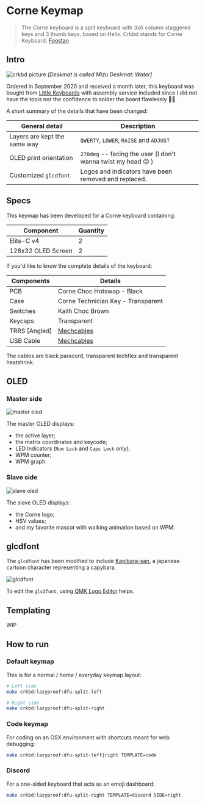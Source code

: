 # Corne Keymap

> The Corne keyboard is a split keyboard with 3x6 column staggered keys and 3 thumb keys, based on Helix. Crkbd stands for Corne Keyboard.
> [Foostan](https://github.com/foostan/crkbd)

## Intro

![crkbd picture](https://i.imgur.com/0a4Ofn3.jpg)
*[Deskmat is called Mizu Deskmat: Water]*

Ordered in September 2020 and received a month later, this keyboard was bought from [Little Keyboards](https://www.littlekeyboards.com/collections/corne-pcb-kits/products/corne-mx-hotswap-pcb-kit-v3) with assembly service included since I did not have the tools nor the confidence to solder the board flawlessly 💸💸.

A short summary of the details that have been changed:

| General detail               | Description                                                       |
|------------------------------|-------------------------------------------------------------------|
| Layers are kept the same way | `QWERTY`, `LOWER`, `RAISE` and `ADJUST`                           |
| OLED print orientation       | `270deg` -- facing the user (I don't wanna twist my head 🙃 )     |
| Customized `glcdfont`        | Logos and indicators have been removed and replaced. |

## Specs

This keymap has been developed for a Corne keyboard containing:

| Component          | Quantity |
|--------------------|----------|
| Elite-C v4         | 2        |
| 128x32 OLED Screen | 2        |

If you'd like to know the complete details of the keyboard:

| Components    | Details                                |
|---------------|----------------------------------------|
| PCB           | Corne Choc Hotswap - Black             |
| Case          | Corne Technician Key - Transparent     |
| Switches      | Kailh Choc Brown                       |
| Keycaps       | Transparent                            |
| TRRS [Angled] | [Mechcables](https://mechcables.com/)  |
| USB Cable     | [Mechcables](https://mechcables.com/)  |
The cables are black paracord, transparent techflex and transparent heatshrink.

## OLED

### Master side

![master oled](https://i.imgur.com/WDDMG4v.jpg)

The master OLED displays:

* the active layer;
* the matrix coordinates and keycode;
* LED Indicators (`Num Lock` and `Caps Lock` only);
* WPM counter;
* WPM graph.

### Slave side

![slave oled](https://i.imgur.com/urKvP9i.jpg)

The slave OLED displays:

* the Corne logo;
* HSV values;
* and my favorite mascot with walking animation based on WPM.

## glcdfont

The `glcdfont` has been modified to include [Kapibara-san](https://anime-kapibarasan.com/), a japanese cartoon character representing a capybara.

![glcdfont](https://i.imgur.com/aTFxHzS.png)

To edit the `glcdfont`, using [QMK Logo Editor](https://joric.github.io/qle/) helps.

## Templating

WIP

## How to run

### Default keymap

This is for a normal / home / everyday keymap layout:

```bash
# Left side
make crkbd:lazyproof:dfu-split-left

# Right side
make crkbd:lazyproof:dfu-split-right
```

### Code keymap

For coding on an OSX environment with shortcuts meant for web debugging: 

```bash
make crkbd:lazyproof:dfu-split-left|right TEMPLATE=code
```

### Discord

For a one-sided keyboard that acts as an emoji dashboard:

```bash
make crkbd:lazyproof:dfu-split-right TEMPLATE=discord SIDE=right
```
